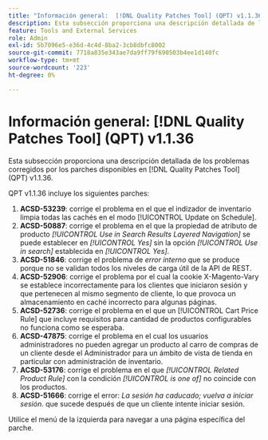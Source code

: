 ```yaml
---
title: "Información general:  [!DNL Quality Patches Tool] (QPT) v1.1.36"
description: Esta subsección proporciona una descripción detallada de los problemas corregidos por los parches disponibles en  [!DNL Quality Patches Tool] (QPT) v1.1.36.
feature: Tools and External Services
role: Admin
exl-id: 5b7096e5-e36d-4c4d-8ba2-3cb8dbfc8002
source-git-commit: 7718a835e343ae7da9ff79f690503b4ee1d140fc
workflow-type: tm+mt
source-wordcount: '223'
ht-degree: 0%

---
```


# Información general: [!DNL Quality Patches Tool] (QPT) v1.1.36

Esta subsección proporciona una descripción detallada de los problemas corregidos por los parches disponibles en [!DNL Quality Patches Tool] (QPT) v1.1.36.

QPT v1.1.36 incluye los siguientes parches:

1. **ACSD-53239**: corrige el problema en el que el indizador de inventario limpia todas las cachés en el modo [!UICONTROL Update on Schedule].
1. **ACSD-50887**: corrige el problema en el que la propiedad de atributo de producto *[!UICONTROL Use in Search Results Layered Navigation]* se puede establecer en *[!UICONTROL Yes]* sin la opción *[!UICONTROL Use in search]* establecida en *[!UICONTROL Yes]*.
1. **ACSD-51846**: corrige el problema de *error interno* que se produce porque no se validan todos los niveles de carga útil de la API de REST.
1. **ACSD-52906**: corrige el problema por el cual la cookie X-Magento-Vary se establece incorrectamente para los clientes que iniciaron sesión y que pertenecen al mismo segmento de cliente, lo que provoca un almacenamiento en caché incorrecto para algunas páginas.
1. **ACSD-52736**: corrige el problema en el que un [!UICONTROL Cart Price Rule] que incluye requisitos para cantidad de productos configurables no funciona como se esperaba.
1. **ACSD-47875**: corrige el problema en el cual los usuarios administradores no pueden agregar un producto al carro de compras de un cliente desde el Administrador para un ámbito de vista de tienda en particular con administración de inventario.
1. **ACSD-53176**: corrige el problema en el que *[!UICONTROL Related Product Rule]* con la condición *[!UICONTROL is one of]* no coincide con los productos.
1. **ACSD-51666**: corrige el error: *La sesión ha caducado; vuelva a iniciar sesión.* que sucede después de que un cliente intente iniciar sesión.

Utilice el menú de la izquierda para navegar a una página específica del parche.
